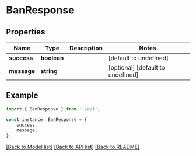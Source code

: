 # BanResponse


## Properties

Name | Type | Description | Notes
------------ | ------------- | ------------- | -------------
**success** | **boolean** |  | [default to undefined]
**message** | **string** |  | [optional] [default to undefined]

## Example

```typescript
import { BanResponse } from './api';

const instance: BanResponse = {
    success,
    message,
};
```

[[Back to Model list]](../README.md#documentation-for-models) [[Back to API list]](../README.md#documentation-for-api-endpoints) [[Back to README]](../README.md)
